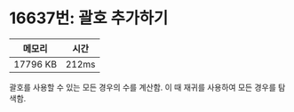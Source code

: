 # 16637번: 괄호 추가하기

| 메모리 | 시간 |
| --- | --- |
| 17796 KB | 212ms |

괄호를 사용할 수 있는 모든 경우의 수를 계산함. 이 때 재귀를 사용하여 모든 경우를 탐색함.
